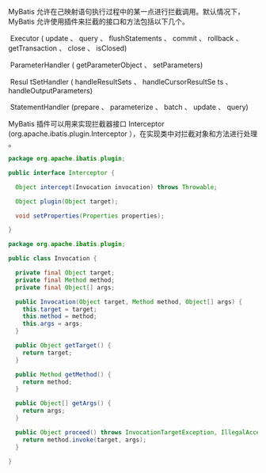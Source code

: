 

MyBatis 允许在己映射语句执行过程中的某一点进行拦截调用。默认情况下， MyBatis 允许使用插件来拦截的接口和方法包括以下几个。

​	Executor ( update 、 query 、 flushStatements 、 commit 、 rollback 、getTransaction 、 close 、 isClosed)

​	ParameterHandler ( getParameterObject 、 setParameters)

​	Resul tSetHandler ( handleResultSets 、 handleCursorResultSe ts 、handleOutputParameters)

​	StatementHandler (prepare 、 parameterize 、 batch 、 update 、 query)  



MyBatis 插件可以用来实现拦截器接口 Interceptor (org.apache.ibatis.plugin.Interceptor ），在实现类中对拦截对象和方法进行处理 。  

```java
package org.apache.ibatis.plugin;

public interface Interceptor {

  Object intercept(Invocation invocation) throws Throwable;

  Object plugin(Object target);

  void setProperties(Properties properties);

}
```



```java
package org.apache.ibatis.plugin;

public class Invocation {

  private final Object target;
  private final Method method;
  private final Object[] args;

  public Invocation(Object target, Method method, Object[] args) {
    this.target = target;
    this.method = method;
    this.args = args;
  }

  public Object getTarget() {
    return target;
  }

  public Method getMethod() {
    return method;
  }

  public Object[] getArgs() {
    return args;
  }

  public Object proceed() throws InvocationTargetException, IllegalAccessException {
    return method.invoke(target, args);
  }

}

```

